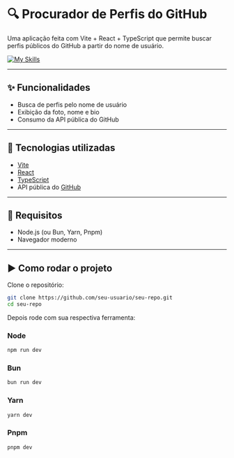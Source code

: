 # 🔍 Procurador de Perfis do GitHub

Uma aplicação feita com Vite + React + TypeScript que permite buscar perfis públicos do GitHub a partir do nome de usuário.

[![My Skills](https://skillicons.dev/icons?i=vite,react,ts)](https://skillicons.dev)

---

## ✨ Funcionalidades

- Busca de perfis pelo nome de usuário
- Exibição da foto, nome e bio
- Consumo da API pública do GitHub

---


## 🚀 Tecnologias utilizadas

- [Vite](https://vitejs.dev/)
- [React](https://react.dev/)
- [TypeScript](https://www.typescriptlang.org/)
- API pública do [GitHub](https://api.github.com)

---

## 🧰 Requisitos

- Node.js (ou Bun, Yarn, Pnpm)
- Navegador moderno

---

## ▶️ Como rodar o projeto

Clone o repositório:

```bash
git clone https://github.com/seu-usuario/seu-repo.git
cd seu-repo
```

Depois rode com sua respectiva ferramenta:

### Node
```bash
npm run dev
```
### Bun
```bash
bun run dev
```
### Yarn
```bash
yarn dev
```
### Pnpm
```bash
pnpm dev
```

